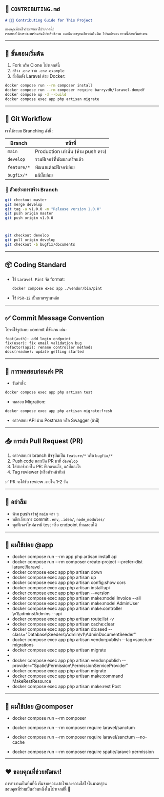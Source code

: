 ## 📄 `CONTRIBUTING.md`

```markdown
# 🧑‍💻 Contributing Guide for This Project

ขอบคุณที่สนใจร่วมพัฒนาโปรเจกต์นี้!  
เราอยากให้การทำงานร่วมกันมีประสิทธิภาพ และมีมาตรฐานเดียวกันในทีม โปรดอ่านแนวทางนี้ก่อนเริ่มทำงาน
```
---

## 🚀 ขั้นตอนเริ่มต้น

1. Fork หรือ Clone โปรเจกต์นี้
2. สร้าง `.env` จาก `.env.example`
3. สั่งติดตั้ง Laravel ด้วย Docker:

```bash
docker compose run --rm composer install
docker compose run --rm composer require barryvdh/laravel-dompdf
docker compose up -d --build
docker compose exec app php artisan migrate
```

---

## 🌿 Git Workflow

เราใช้ระบบ Branching ดังนี้:

| Branch        | หน้าที่                           |
|---------------|------------------------------------|
| `main`        | Production เท่านั้น (ห้าม push ตรง) |
| `develop`     | รวมฟีเจอร์ที่พัฒนาเสร็จแล้ว        |
| `feature/*`   | พัฒนาแต่ละฟีเจอร์ย่อย              |
| `bugfix/*`    | แก้บั๊กย่อย                         |

### 🧩 ตัวอย่างการสร้าง Branch

```bash
git checkout master
git merge develop
git tag -a v1.0.0 -m "Release version 1.0.0"
git push origin master
git push origin v1.0.0



git checkout develop
git pull origin develop
git checkout -b bugfix/documents
```

---

## 📦 Coding Standard

- ใช้ `Laravel Pint` จัด format:  
  ```bash
  docker compose exec app ./vendor/bin/pint
  ```

- ใช้ `PSR-12` เป็นมาตรฐานหลัก

---

## ✅ Commit Message Convention

โปรดใช้รูปแบบ commit ที่ชัดเจน เช่น:

```
feat(auth): add login endpoint
fix(user): fix email validation bug
refactor(api): rename controller methods
docs(readme): update getting started
```

---

## 🧪 การทดสอบก่อนส่ง PR

- รันคำสั่ง:
```bash
docker compose exec app php artisan test
```

- ทดสอบ Migration:
```bash
docker compose exec app php artisan migrate:fresh
```

- ตรวจสอบ API ผ่าน Postman หรือ Swagger (ถ้ามี)

---

## 📥 การส่ง Pull Request (PR)

1. ตรวจสอบว่า branch ปัจจุบันเป็น `feature/*` หรือ `bugfix/*`
2. Push code และเปิด PR มาที่ `develop`
3. ใส่คำอธิบายใน PR: ฟีเจอร์อะไร, แก้บั๊กอะไร
4. Tag reviewer (หรือหัวหน้าทีม)

✅ PR จะได้รับ review ภายใน 1-2 วัน

---

## 🧼 อย่าลืม

- ห้าม push เข้าสู่ `main` ตรง ๆ
- หลีกเลี่ยงการ commit `.env`, `.idea/`, `node_modules/`
- ทุกฟีเจอร์ใหม่ควรมี test หรือ endpoint ที่ทดสอบได้

---

## 🧼 ผมใช้บ่อย @app
- docker compose run --rm app php artisan install api
- docker compose run --rm composer create-project --prefer-dist laravel/laravel . 
- docker compose exec app php artisan down
- docker compose exec app php artisan up
- docker compose exec app php artisan config:show cors
- docker compose exec app php artisan install:api
- docker compose exec app php artisan --version
- docker compose exec app php artisan make:model Invoice --all
- docker compose exec app php artisan make:model AdminUser
- docker compose exec app php artisan make:controller \v1\admins\Admins --api
- docker compose exec app php artisan route:list -v
- docker compose exec app php artisan cache:clear
- docker compose exec app php artisan db:seed --class="Database\Seeders\Admin\v1\AdminDocumentSeeder"
- docker compose exec app php artisan vendor:publish --tag=sanctum-migrations
- docker compose exec app php artisan migrate
- 
- docker compose exec app php artisan vendor:publish --provider="Spatie\Permission\PermissionServiceProvider"
- docker compose exec app php artisan migrate
- docker compose exec app php artisan make:command MakeRestResource
- docker compose exec app php artisan make:rest Post





---

## 🧼 ผมใช้บ่อย @composer
- docker compose run --rm composer

- docker compose run --rm composer require laravel/sanctum
- docker compose run --rm composer require laravel/sanctum --no-cache
- docker compose run --rm composer require spatie/laravel-permission

---

## ❤️ ขอบคุณที่ช่วยพัฒนา!

การทำงานเป็นทีมที่ดี เริ่มจากความเข้าใจและความใส่ใจในมาตรฐาน  
ขอบคุณที่ร่วมเป็นส่วนหนึ่งในโปรเจกต์นี้ 🚀